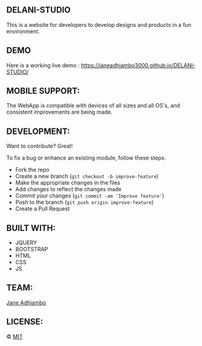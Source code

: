 ## DELANI-STUDIO
This is a website for developers to develop designs and products in a fun environment.

## DEMO
Here is a working live demo :  https://janeadhiambo3000.github.io/DELANI-STUDIO/


## MOBILE SUPPORT:
The WebApp is compatible with devices of all sizes and all OS's, and consistent improvements are being made.


## DEVELOPMENT:
Want to contribute? Great!

To fix a bug or enhance an existing module, follow these steps:

- Fork the repo
- Create a new branch (`git checkout -b improve-feature`)
- Make the appropriate changes in the files
- Add changes to reflect the changes made
- Commit your changes (`git commit -am 'Improve feature'`)
- Push to the branch (`git push origin improve-feature`)
- Create a Pull Request 



## BUILT WITH:
- JQUERY
- BOOTSTRAP
- HTML
- CSS
- JS


## TEAM:


[Jane Adhiambo ](https://github.com/JaneAdhiambo3000) 

## LICENSE:

© [MIT](LICENSE.md)

